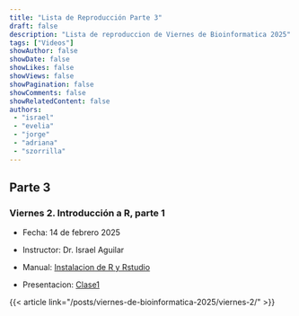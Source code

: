 ```yaml
---
title: "Lista de Reproducción Parte 3"
draft: false
description: "Lista de reproduccion de Viernes de Bioinformatica 2025"
tags: ["Videos"]
showAuthor: false
showDate: false
showLikes: false
showViews: false
showPagination: false
showComments: false
showRelatedContent: false
authors:
 - "israel"
 - "evelia"
 - "jorge" 
 - "adriana"
 - "szorrilla"
---
```


## Parte 3

### Viernes 2. Introducción a R, parte 1

-   Fecha: 14 de febrero 2025

-   Instructor: Dr. Israel Aguilar

-   Manual: [Instalacion de R y Rstudio](https://youtube.com/playlist?list=PL3Oob5r2FcIqfJ_OsMhs40MQN8dNOJ_Oc&si=yIu7CkJQ6eSNELzN)

-   Presentacion: [Clase1](https://drive.google.com/file/d/1kGUXotmME5_jCd7QzlUAzLsP3RHmvwpS/view?usp=sharing)

{{< article link="/posts/viernes-de-bioinformatica-2025/viernes-2/" >}}
